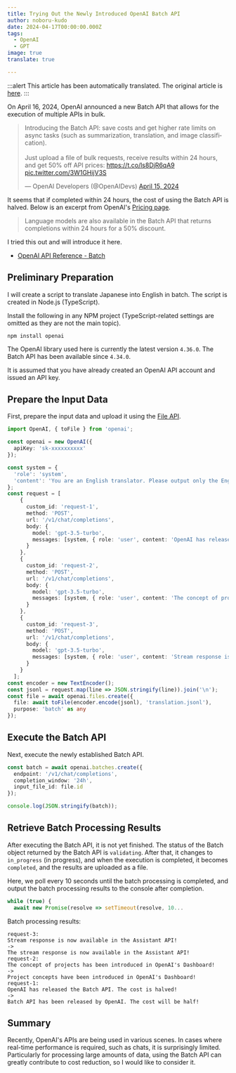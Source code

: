 ```yaml
---
title: Trying Out the Newly Introduced OpenAI Batch API
author: noboru-kudo
date: 2024-04-17T00:00:00.000Z
tags:
  - OpenAI
  - GPT
image: true
translate: true

---
```


:::alert
This article has been automatically translated.
The original article is [here](https://developer.mamezou-tech.com/blogs/2024/04/17/openai-batch-api-intro/).
:::



On April 16, 2024, OpenAI announced a new Batch API that allows for the execution of multiple APIs in bulk.

<blockquote class="twitter-tweet"><p lang="en" dir="ltr">Introducing the Batch API: save costs and get higher rate limits on async tasks (such as summarization, translation, and image classification).<br><br>Just upload a file of bulk requests, receive results within 24 hours, and get 50% off API prices: <a href="https://t.co/ls8DjR6qA9">https://t.co/ls8DjR6qA9</a> <a href="https://t.co/3W1GHijV3S">pic.twitter.com/3W1GHijV3S</a></p>&mdash; OpenAI Developers (@OpenAIDevs) <a href="https://twitter.com/OpenAIDevs/status/1779922566091522492?ref_src=twsrc%5Etfw">April 15, 2024</a></blockquote> <script async src="https://platform.twitter.com/widgets.js" charset="utf-8"></script>

It seems that if completed within 24 hours, the cost of using the Batch API is halved. Below is an excerpt from OpenAI's [Pricing page](https://openai.com/pricing).

> Language models are also available in the Batch API that returns completions within 24 hours for a 50% discount.

I tried this out and will introduce it here.

- [OpenAI API Reference - Batch](https://platform.openai.com/docs/api-reference/batch)

## Preliminary Preparation

I will create a script to translate Japanese into English in batch. The script is created in Node.js (TypeScript).

Install the following in any NPM project (TypeScript-related settings are omitted as they are not the main topic).

```shell
npm install openai
```

The OpenAI library used here is currently the latest version `4.36.0`. The Batch API has been available since `4.34.0`.

It is assumed that you have already created an OpenAI API account and issued an API key.

## Prepare the Input Data

First, prepare the input data and upload it using the [File API](https://platform.openai.com/docs/api-reference/files/create).

```typescript
import OpenAI, { toFile } from 'openai';

const openai = new OpenAI({
  apiKey: 'sk-xxxxxxxxxx'
});

const system = {
  'role': 'system',
  'content': 'You are an English translator. Please output only the English translation of the given text.'
};
const request = [
    {
      custom_id: 'request-1',
      method: 'POST',
      url: '/v1/chat/completions',
      body: {
        model: 'gpt-3.5-turbo',
        messages: [system, { role: 'user', content: 'OpenAI has released the Batch API. The cost is halved!' }]
      }
    },
    {
      custom_id: 'request-2',
      method: 'POST',
      url: '/v1/chat/completions',
      body: {
        model: 'gpt-3.5-turbo',
        messages: [system, { role: 'user', content: 'The concept of projects has been introduced in OpenAI's Dashboard!' }]
      }
    },
    {
      custom_id: 'request-3',
      method: 'POST',
      url: '/v1/chat/completions',
      body: {
        model: 'gpt-3.5-turbo',
        messages: [system, { role: 'user', content: 'Stream response is now available in the Assistant API!' }]
      }
    }
  ];
const encoder = new TextEncoder();
const jsonl = request.map(line => JSON.stringify(line)).join('\n');
const file = await openai.files.create({
  file: await toFile(encoder.encode(jsonl), 'translation.jsonl'),
  purpose: 'batch' as any
});
```

## Execute the Batch API

Next, execute the newly established Batch API.

```typescript
const batch = await openai.batches.create({
  endpoint: '/v1/chat/completions',
  completion_window: '24h',
  input_file_id: file.id
});

console.log(JSON.stringify(batch));
```

## Retrieve Batch Processing Results

After executing the Batch API, it is not yet finished. The status of the Batch object returned by the Batch API is `validating`. After that, it changes to `in_progress` (in progress), and when the execution is completed, it becomes `completed`, and the results are uploaded as a file.

Here, we poll every 10 seconds until the batch processing is completed, and output the batch processing results to the console after completion.

```typescript
while (true) {
  await new Promise(resolve => setTimeout(resolve, 10...
```

Batch processing results:

```
request-3:
Stream response is now available in the Assistant API!
->
The stream response is now available in the Assistant API!
request-2:
The concept of projects has been introduced in OpenAI's Dashboard!
->
Project concepts have been introduced in OpenAI's Dashboard!
request-1:
OpenAI has released the Batch API. The cost is halved!
->
Batch API has been released by OpenAI. The cost will be half!
```

## Summary

Recently, OpenAI's APIs are being used in various scenes. In cases where real-time performance is required, such as chats, it is surprisingly limited. Particularly for processing large amounts of data, using the Batch API can greatly contribute to cost reduction, so I would like to consider it.
